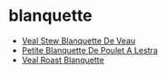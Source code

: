 # blanquette

 * [Veal Stew Blanquette De Veau](../../index/v/veal-stew-blanquette-de-veau-104763.json)
 * [Petite Blanquette De Poulet A Lestra](../../index/p/petite-blanquette-de-poulet-a-lestra.json)
 * [Veal Roast Blanquette](../../index/v/veal-roast-blanquette.json)
